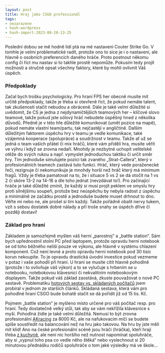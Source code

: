 ```yaml
---
layout: post
title: Hraj jako CSGO professionál
tags:
- nezarazene
- hash-wordpress
- hash-import-2023-08-28-13-25
---
```


Poslední dobou se mě hodně lidí ptá na mé nastavení Couter Strike Go. V tomhle je velmi problematické radit, protože ono to sice je i o nastavení, ale hlavně o osobních preferencích daného hráče. Proto postnout někomu config či říct mu nastav si to takhle prostě nepomůže. Pokusím tedy projít možnosti a stručně opsat všechny faktory, které by mohli ovlivnit Váš úspěch.

<!--more-->

### Předpoklady

Začal bych trošku psychologicky. Pro hraní FPS her obecně musíte mít určitě předpoklady, takže je třeba si otevřeně říct, že pokud nemáte talent, tak zkušenosti stačit nebudou a obráceně. Dále je také velmi důležité si uvědomit, že CS je jedna z nejdynamičtějších teamových her – klíčové slovo teamové, takže pokud jste sólový hráč nebudete úspěšný hned z několika důvodů. Předně je v této hře důležité komunikovat (umět pozice na mapě), pokud nemáte vlastní team/partu, tak nejčastěji v angličtině. Dalším důležitým faktorem úspěchu hry v teamu je vedle komunikace, také vzájemná kooperace (spolupráce) a soudržnost v teamu. Takže ať už se jedná o team vašich přátel či mix hráčů, které vám přidělí hra, musíte věřit ve výhru i když se zrovna nedaří. Mnohdy je nezbytné uchopit velitelské otěže do svých rukou a např. vymyslet jednoduchou taktiku či určit směr hry. Tím jednoduše simulujete pozici tak zvaného „Strat-Callera“, který v profesionálních teamech zastává tuto funkci. Hráč, který vede poraženecké řeči, rezignuje či nekomunikuje je mnohdy horší než hráč který má minimum fragů. Vždy je třeba pamatovat na to, že i situace 5 vs 2 se dá otočit na 1 vs 2 či skóre 13-2 na 14-16 a dle toho jednat (nevzdávat to!). Pro začínající hráče je také důležité zmínit, že každý si musí projít peklem ve smyslu hry proti silnějšímu soupeři, protože bez neúspěchu by nebyla radost z úspěchu a minimálně ze začátku prostě a jednoduše budete muset drhnout to dno. Věřte mi nebo ne, ale prošel si tím každý. Takže pořádně obalit nervy tukem, vzít s sebou dostatek dobré nálady a při troše snahy se úspěch dříve či později dostaví!

### Základ pro hraní

Základem je samozřejmě myšlen váš herní „parostroj“ a „battle station“. Sám bych upřednostnil stolní PC před laptopem, protože opravdu herní notebook se od toho běžného neliší pouze ve výkonu, ale hlavně v systému chlazení komponent. Což není levné a proto opravdu herní notebook pod 30 tisíc korun nekoupíte. To je opravdu drastická úvodní investice pokud vezmeme v potaz i vaše pohodlí při hraní. U hraní se musíte cítit hlavně pohodlně (protože i to ovlivňuje váš výkon) a to se vylučuje s hrbením se u notebooku, notebokovou klávesnicí či nekvalitním notebookovým displayem. Takže pokud váš základ zaostává, zkuste pouvažovat o nové PC sestavě. Problematiku [hotových sestav vs. skládaných počítačů](http://www.maxxx.cz/2014/04/skladany-pocitac-nebo-znackova-sestava-2/ "sestava") jsem probíral v jednom ze starších článků. Skládaná sestava, která vám pro pohodlné hraní CSGO bude bohatě stačit se dá pořídit již od 15 tis. Kč.

Pojmem „battle station“ je myšleno místo určené pro váš počítač resp. pro hraní. Tedy dostatečně velký stůl, tak aby se vám nekřížila klávesnice s myší. Pohodlná židle je také velmi důležitá. Nemusí to být zrovna profesionální [AKracing](http://akracingeurope.eu/ "zidle")&nbsp;za 8000 Kč, ale na nafukovacím míči se budete spíše soustředit na balancování než na hru jako takovou. Na hru by jste měli mít klid! Ano na české profesionální scéně jsou hráči (hráčka), kteří hrají třeba [z kuchyně](https://www.facebook.com/www.esuba.eu/posts/10152565618372954 "krav"), ale není nic horšího než nutnost napomínat spoluhráče, aby si „vypnul toho psa co vedle něho štěká“ nebo vyslechnout si 20 minutovou přednášku rodičů spoluhráče o tom jaké výsledky má ve škole…

<!--kg-card-end: html-->
